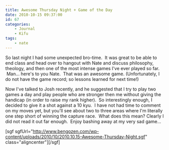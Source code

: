 ```yaml
---
title: Awesome Thursday Night + Game of the Day
date: 2010-10-15 09:37:00
id: 67
categories:
	- Journal
	- Kifu
tags:
	- nate
---
```


So last night I had some unexpected bro-time.  It was great to be able to end class and head over to hangout with Nate and discuss philosophy, theology, and then one of the most intense games I've ever played so far.  Man... here's to you Nate.  That was an awesome game. (Unfortunately, I do not have the game record; so lessons learned for next time!)

Now I've talked to Josh recently, and he suggested that I try to play two games a day and play people who are stronger then me without giving the handicap (in order to raise my rank higher).  So interestingly enough, I decided to give it a shot against a 10 kyu.  I have not had time to comment on my moves yet, but you'll see about two to three areas where I'm literally one step short of winning the capture race.  What does this mean? Clearly I did not read it out far enough.  Enjoy bashing away at my very sad game...

<!--more-->

[sgf sgfUrl="http://www.bengozen.com/wp-content/uploads/2010/10/2010.10.15-Awesome-Thursday-Night.sgf" class="aligncenter"][/sgf]